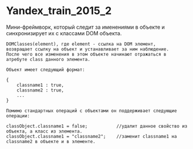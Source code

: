 # Yandex_train_2015_2

Мини-фреймворк, который следит за именениями в объекте и синхронизирует их с классами DOM объекта.

	DOMClasses(element), где element - ссылка на DOM элемент,
	возвращает ссылку на объект и устанавливает за ним наблюдение.
	После чего все изменения в этом объекте начинают отражаться в 
	атребуте class данного элемента.

	Объект имеет следующий формат:

	{
		classname1 : true,
		classname2 : true,
		...
	}

	Помимо стандартных операций с объектами он поддерживает следующие операции:

	classObject.classname1 = false; 		  //удалит данное свойство из объекта, а класс из элемента.
	classObject.classname1 = "classname2";    //заменит classname1 на classname2 в объекте и в элементе.

